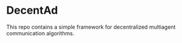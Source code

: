 # DecentAd

This repo contains a simple framework for decentralized multiagent communication
algorithms.
